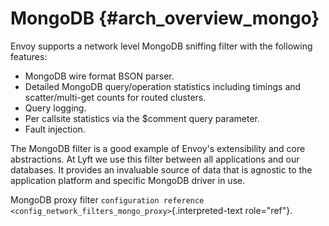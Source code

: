MongoDB {#arch_overview_mongo}
=======

Envoy supports a network level MongoDB sniffing filter with the
following features:

-   MongoDB wire format BSON parser.
-   Detailed MongoDB query/operation statistics including timings and
    scatter/multi-get counts for routed clusters.
-   Query logging.
-   Per callsite statistics via the \$comment query parameter.
-   Fault injection.

The MongoDB filter is a good example of Envoy's extensibility and core
abstractions. At Lyft we use this filter between all applications and
our databases. It provides an invaluable source of data that is agnostic
to the application platform and specific MongoDB driver in use.

MongoDB proxy filter
`configuration reference <config_network_filters_mongo_proxy>`{.interpreted-text
role="ref"}.
